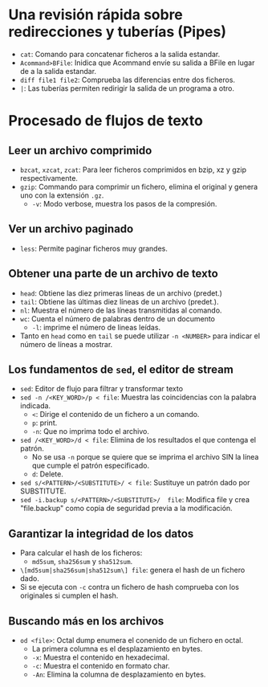 # Una revisión rápida sobre redirecciones y tuberías (Pipes)
* `cat`: Comando para concatenar ficheros a la salida estandar.
* `Acommand>BFile`: Inidica que Acommand envíe su salida a BFile en lugar de a la salida estandar. 
* `diff file1 file2`: Comprueba las diferencias entre dos ficheros.
* `|`: Las tuberías permiten redirigir la salida de un programa a otro.

# Procesado de flujos de texto
## Leer un archivo comprimido
* `bzcat`, `xzcat`, `zcat`: Para leer ficheros comprimidos en bzip, xz y gzip respectivamente.
* `gzip`: Commando para comprimir un fichero, elimina el original y genera uno con la extensión `.gz`.
  * `-v`: Modo verbose, muestra los pasos de la compresión.
## Ver un archivo paginado 
* `less`: Permite paginar ficheros muy grandes.
## Obtener una parte de un archivo de texto
* `head`: Obtiene las diez primeras lineas de un archivo (predet.)
* `tail`: Obtiene las últimas diez líneas de un archivo (predet.).
* `nl`: Muestra el número de las líneas transmitidas al comando.
* `wc`: Cuenta el número de palabras dentro de un documento
  * `-l`: imprime el número de lineas leídas.
* Tanto en `head` como en `tail` se puede utilizar `-n <NUMBER>` para indicar el número de líneas a mostrar.
## Los fundamentos de `sed`, el editor de stream
* `sed`: Editor de flujo para filtrar y transformar texto
* `sed -n /<KEY_WORD>/p < file`: Muestra las coincidencias con la palabra indicada.
  * `<`: Dirige el contenido de un fichero a un comando.
  * `p`: print.
  * `-n`: Que no imprima todo el archivo.
* `sed /<KEY_WORD>/d < file`: Elimina de los resultados el que contenga el patrón.
  * No se usa `-n` porque se quiere que se imprima el archivo SIN la línea que cumple el patrón especificado. 
  * `d`: Delete.
* `sed s/<PATTERN>/<SUBSTITUTE>/ < file`: Sustituye un patrón dado por SUBSTITUTE.
* `sed -i.backup s/<PATTERN>/<SUBSTITUTE>/  file`: Modifica file y crea "file.backup" como copia de seguridad previa a la modificación.
## Garantizar la integridad de los datos
* Para calcular el hash de los ficheros:
  * `md5sum`, `sha256sum` y `sha512sum`.
* `\[md5sum|sha256sum|sha512sum\] file`: genera el hash de un fichero dado.
* Si se ejecuta con `-c` contra un fichero de hash comprueba con los originales si cumplen el hash.
## Buscando más en los archivos
* `od <file>`: Octal dump enumera el conenido de un fichero en octal.
  * La primera columna es el desplazamiento en bytes.
  * `-x`: Muestra el contenido en hexadecimal.
  * `-c`: Muestra el contenido en formato char.
  * `-An`: Elimina la columna de desplazamiento en bytes.  
